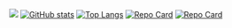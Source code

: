 ![](https://i.imgur.com/tjx4vMz.jpg)
[![GitHub stats](https://github-readme-stats.vercel.app/api?username=Elioking1&theme=midnight-purple)](https://github.com/Elioking1)
[![Top Langs](https://github-readme-stats.vercel.app/api/top-langs/?username=Elioking1&layout=compact&theme=midnight-purple)](https://github.com/Elioking1)
[![Repo Card](https://github-readme-stats.vercel.app/api/pin/?username=Elioking1&repo=discord-images&theme=midnight-purple)](https://github.com/Elioking1/discord-images)
[![Repo Card](https://github-readme-stats.vercel.app/api/pin/?username=Elioking1&repo=discord-images-example&theme=midnight-purple)](https://github.com/Elioking1/discord-images-example)
